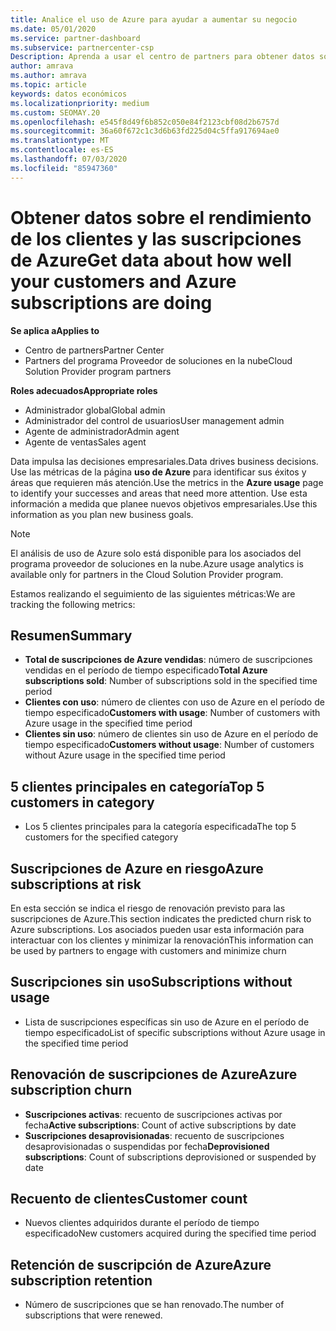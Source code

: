 ```yaml
---
title: Analice el uso de Azure para ayudar a aumentar su negocio
ms.date: 05/01/2020
ms.service: partner-dashboard
ms.subservice: partnercenter-csp
Description: Aprenda a usar el centro de partners para obtener datos sobre el uso de las suscripciones de Azure de sus clientes.
author: amrava
ms.author: amrava
ms.topic: article
keywords: datos económicos
ms.localizationpriority: medium
ms.custom: SEOMAY.20
ms.openlocfilehash: e545f8d49f6b852c050e84f2123cbf08d2b6757d
ms.sourcegitcommit: 36a60f672c1c3d6b63fd225d04c5ffa917694ae0
ms.translationtype: MT
ms.contentlocale: es-ES
ms.lasthandoff: 07/03/2020
ms.locfileid: "85947360"
---
```

# <a name="get-data-about-how-well-your-customers-and-azure-subscriptions-are-doing"></a><span data-ttu-id="2cd26-104">Obtener datos sobre el rendimiento de los clientes y las suscripciones de Azure</span><span class="sxs-lookup"><span data-stu-id="2cd26-104">Get data about how well your customers and Azure subscriptions are doing</span></span>

<span data-ttu-id="2cd26-105">**Se aplica a**</span><span class="sxs-lookup"><span data-stu-id="2cd26-105">**Applies to**</span></span>

- <span data-ttu-id="2cd26-106">Centro de partners</span><span class="sxs-lookup"><span data-stu-id="2cd26-106">Partner Center</span></span>
- <span data-ttu-id="2cd26-107">Partners del programa Proveedor de soluciones en la nube</span><span class="sxs-lookup"><span data-stu-id="2cd26-107">Cloud Solution Provider program partners</span></span>

<span data-ttu-id="2cd26-108">**Roles adecuados**</span><span class="sxs-lookup"><span data-stu-id="2cd26-108">**Appropriate roles**</span></span>

- <span data-ttu-id="2cd26-109">Administrador global</span><span class="sxs-lookup"><span data-stu-id="2cd26-109">Global admin</span></span>
- <span data-ttu-id="2cd26-110">Administrador del control de usuarios</span><span class="sxs-lookup"><span data-stu-id="2cd26-110">User management admin</span></span>
- <span data-ttu-id="2cd26-111">Agente de administrador</span><span class="sxs-lookup"><span data-stu-id="2cd26-111">Admin agent</span></span>
- <span data-ttu-id="2cd26-112">Agente de ventas</span><span class="sxs-lookup"><span data-stu-id="2cd26-112">Sales agent</span></span>

<span data-ttu-id="2cd26-113">Data impulsa las decisiones empresariales.</span><span class="sxs-lookup"><span data-stu-id="2cd26-113">Data drives business decisions.</span></span> <span data-ttu-id="2cd26-114">Use las métricas de la página **uso de Azure** para identificar sus éxitos y áreas que requieren más atención.</span><span class="sxs-lookup"><span data-stu-id="2cd26-114">Use the metrics in the **Azure usage** page to identify your successes and areas that need more attention.</span></span> <span data-ttu-id="2cd26-115">Use esta información a medida que planee nuevos objetivos empresariales.</span><span class="sxs-lookup"><span data-stu-id="2cd26-115">Use this information as you plan new business goals.</span></span>

> [!NOTE]
> <span data-ttu-id="2cd26-116">El análisis de uso de Azure solo está disponible para los asociados del programa proveedor de soluciones en la nube.</span><span class="sxs-lookup"><span data-stu-id="2cd26-116">Azure usage analytics is available only for partners in the Cloud Solution Provider program.</span></span>

<span data-ttu-id="2cd26-117">Estamos realizando el seguimiento de las siguientes métricas:</span><span class="sxs-lookup"><span data-stu-id="2cd26-117">We are tracking the following metrics:</span></span>

## <a name="summary"></a><span data-ttu-id="2cd26-118">Resumen</span><span class="sxs-lookup"><span data-stu-id="2cd26-118">Summary</span></span>

- <span data-ttu-id="2cd26-119">**Total de suscripciones de Azure vendidas**: número de suscripciones vendidas en el período de tiempo especificado</span><span class="sxs-lookup"><span data-stu-id="2cd26-119">**Total Azure subscriptions sold**: Number of subscriptions sold in the specified time period</span></span>  
- <span data-ttu-id="2cd26-120">**Clientes con uso**: número de clientes con uso de Azure en el período de tiempo especificado</span><span class="sxs-lookup"><span data-stu-id="2cd26-120">**Customers with usage**: Number of customers with Azure usage in the specified time period</span></span>  
- <span data-ttu-id="2cd26-121">**Clientes sin uso**: número de clientes sin uso de Azure en el período de tiempo especificado</span><span class="sxs-lookup"><span data-stu-id="2cd26-121">**Customers without usage**: Number of customers without Azure usage in the specified time period</span></span>  

## <a name="top-5-customers-in-category"></a><span data-ttu-id="2cd26-122">5 clientes principales en categoría</span><span class="sxs-lookup"><span data-stu-id="2cd26-122">Top 5 customers in category</span></span>

- <span data-ttu-id="2cd26-123">Los 5 clientes principales para la categoría especificada</span><span class="sxs-lookup"><span data-stu-id="2cd26-123">The top 5 customers for the specified category</span></span>  

## <a name="azure-subscriptions-at-risk"></a><span data-ttu-id="2cd26-124">Suscripciones de Azure en riesgo</span><span class="sxs-lookup"><span data-stu-id="2cd26-124">Azure subscriptions at risk</span></span>

<span data-ttu-id="2cd26-125">En esta sección se indica el riesgo de renovación previsto para las suscripciones de Azure.</span><span class="sxs-lookup"><span data-stu-id="2cd26-125">This section indicates the predicted churn risk to Azure subscriptions.</span></span> <span data-ttu-id="2cd26-126">Los asociados pueden usar esta información para interactuar con los clientes y minimizar la renovación</span><span class="sxs-lookup"><span data-stu-id="2cd26-126">This information can be used by partners to engage with customers and minimize churn</span></span>

## <a name="subscriptions-without-usage"></a><span data-ttu-id="2cd26-127">Suscripciones sin uso</span><span class="sxs-lookup"><span data-stu-id="2cd26-127">Subscriptions without usage</span></span>

- <span data-ttu-id="2cd26-128">Lista de suscripciones específicas sin uso de Azure en el período de tiempo especificado</span><span class="sxs-lookup"><span data-stu-id="2cd26-128">List of specific subscriptions without Azure usage in the specified time period</span></span>  

## <a name="azure-subscription-churn"></a><span data-ttu-id="2cd26-129">Renovación de suscripciones de Azure</span><span class="sxs-lookup"><span data-stu-id="2cd26-129">Azure subscription churn</span></span>

- <span data-ttu-id="2cd26-130">**Suscripciones activas**: recuento de suscripciones activas por fecha</span><span class="sxs-lookup"><span data-stu-id="2cd26-130">**Active subscriptions**: Count of active subscriptions by date</span></span>  
- <span data-ttu-id="2cd26-131">**Suscripciones desaprovisionadas**: recuento de suscripciones desaprovisionadas o suspendidas por fecha</span><span class="sxs-lookup"><span data-stu-id="2cd26-131">**Deprovisioned subscriptions**: Count of subscriptions deprovisioned or suspended by date</span></span>  

## <a name="customer-count"></a><span data-ttu-id="2cd26-132">Recuento de clientes</span><span class="sxs-lookup"><span data-stu-id="2cd26-132">Customer count</span></span>

- <span data-ttu-id="2cd26-133">Nuevos clientes adquiridos durante el período de tiempo especificado</span><span class="sxs-lookup"><span data-stu-id="2cd26-133">New customers acquired during the specified time period</span></span>  

## <a name="azure-subscription-retention"></a><span data-ttu-id="2cd26-134">Retención de suscripción de Azure</span><span class="sxs-lookup"><span data-stu-id="2cd26-134">Azure subscription retention</span></span>

- <span data-ttu-id="2cd26-135">Número de suscripciones que se han renovado.</span><span class="sxs-lookup"><span data-stu-id="2cd26-135">The number of subscriptions that were renewed.</span></span>
